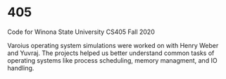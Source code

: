 # 405
Code for Winona State University CS405 Fall 2020

Varoius operating system simulations were worked on with Henry Weber and Yuvraj. The projects helped us better understand common tasks of operating systems like process scheduling, memory managment, and IO handling.
